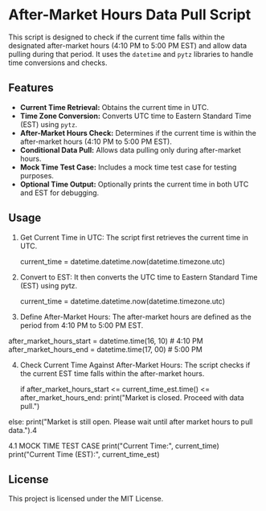 # After-Market Hours Data Pull Script

This script is designed to check if the current time falls within the designated after-market hours (4:10 PM to 5:00 PM EST) and allow data pulling during that period. It uses the `datetime` and `pytz` libraries to handle time conversions and checks.

## Features

- **Current Time Retrieval:** Obtains the current time in UTC.
- **Time Zone Conversion:** Converts UTC time to Eastern Standard Time (EST) using `pytz`.
- **After-Market Hours Check:** Determines if the current time is within the after-market hours (4:10 PM to 5:00 PM EST).
- **Conditional Data Pull:** Allows data pulling only during after-market hours.
- **Mock Time Test Case:** Includes a mock time test case for testing purposes.
- **Optional Time Output:** Optionally prints the current time in both UTC and EST for debugging.

## Usage

1. Get Current Time in UTC:
   The script first retrieves the current time in UTC.
   
   current_time = datetime.datetime.now(datetime.timezone.utc)

2. Convert to EST:
   It then converts the UTC time to Eastern Standard Time (EST) using pytz.
   
   current_time = datetime.datetime.now(datetime.timezone.utc)

3. Define After-Market Hours:
The after-market hours are defined as the period from 4:10 PM to 5:00 PM EST.

  after_market_hours_start = datetime.time(16, 10) # 4:10 PM
  after_market_hours_end = datetime.time(17, 00)   # 5:00 PM

4. Check Current Time Against After-Market Hours:
The script checks if the current EST time falls within the after-market hours.

    if after_market_hours_start <= current_time_est.time() <= after_market_hours_end:
    print("Market is closed. Proceed with data pull.")
   
else:
    print("Market is still open. Please wait until after market hours to pull data.").4

4.1 MOCK TIME TEST CASE 
    print("Current Time:", current_time)
    print("Current Time (EST):", current_time_est)

## License

This project is licensed under the MIT License.

    

